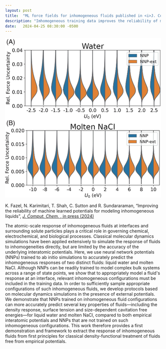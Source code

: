 ```yaml
---
layout: post
title:  "ML force fields for inhomogeneous fluids published in <i>J. Comput. Chem.</i>"
description: "Imhomogeneous training data improves the reliability of machine learned interatomic potentials."
date:   2024-04-25 08:30:00 -0500
---
```


<p style="text-align: center;">
<img alt="Inhomogeneous MLIP" src="/images/news/InhomogeneousMLIP.jpg"/>
</p>

K. Fazel, N. Karimitari, T. Shah, C. Sutton and R. Sundararaman,
&ldquo;Improving the reliability of machine learned potentials for modeling inhomogeneous liquids&rdquo;,
<a href="https://doi.org/10.1002/jcc.27353"><i>J. Comput. Chem.</i> <b></b>, in press (2024)</a>

The atomic-scale response of inhomogeneous fluids at interfaces and surrounding solute particles plays a critical role in governing chemical, electrochemical, and biological processes. Classical molecular dynamics simulations have been applied extensively to simulate the response of fluids to inhomogeneities directly, but are limited by the accuracy of the underlying interatomic potentials. Here, we use neural network potentials (NNPs) trained to ab initio simulations to accurately predict the inhomogeneous responses of two distinct fluids: liquid water and molten NaCl. Although NNPs can be readily trained to model complex bulk systems across a range of state points, we show that to appropriately model a fluid's response at an interface, relevant inhomogeneous configurations must be included in the training data. In order to sufficiently sample appropriate configurations of such inhomogeneous fluids, we develop protocols based on molecular dynamics simulations in the presence of external potentials. We demonstrate that NNPs trained on inhomogeneous fluid configurations can more accurately predict several key properties of fluids—including the density response, surface tension and size-dependent cavitation free energies—for liquid water and molten NaCl, compared to both empirical interatomic potentials and NNPs that are not trained on such inhomogeneous configurations. This work therefore provides a first demonstration and framework to extract the response of inhomogeneous fluids from first principles for classical density-functional treatment of fluids free from empirical potentials.
